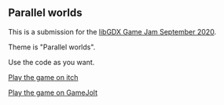 ## Parallel worlds

This is a submission for the [libGDX Game Jam September 2020](https://itch.io/jam/libgdx-jam-september-2020).

Theme is "Parallel worlds".

Use the code as you want.

[Play the game on itch](https://mrstahlfelge.itch.io/parallel-worlds)

[Play the game on GameJolt](https://gamejolt.com/games/parallel/539974)